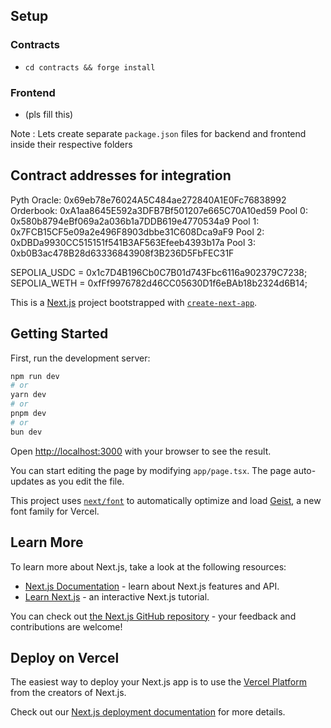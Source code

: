 ## Setup

### Contracts
- `cd contracts && forge install`

### Frontend
- (pls fill this)


Note : Lets create separate `package.json` files for backend and frontend inside their respective folders


## Contract addresses for integration 

Pyth Oracle: 0x69eb78e76024A5C484ae272840A1E0Fc76838992
Orderbook: 0xA1aa8645E592a3DFB7Bf501207e665C70A10ed59
Pool 0: 0x580b8794eBf069a2a036b1a7DDB619e4770534a9
Pool 1: 0x7FCB15CF5e09a2e496F8903dbbe31C608Dca9aF9
Pool 2: 0xDBDa9930CC515151f541B3AF563Efeeb4393b17a
Pool 3: 0xb0B3ac478B28d63336843908f3B236D5FbFEC31F

SEPOLIA_USDC = 0x1c7D4B196Cb0C7B01d743Fbc6116a902379C7238; 
SEPOLIA_WETH = 0xfFf9976782d46CC05630D1f6eBAb18b2324d6B14;

This is a [Next.js](https://nextjs.org) project bootstrapped with [`create-next-app`](https://nextjs.org/docs/app/api-reference/cli/create-next-app).

## Getting Started

First, run the development server:

```bash
npm run dev
# or
yarn dev
# or
pnpm dev
# or
bun dev
```

Open [http://localhost:3000](http://localhost:3000) with your browser to see the result.

You can start editing the page by modifying `app/page.tsx`. The page auto-updates as you edit the file.

This project uses [`next/font`](https://nextjs.org/docs/app/building-your-application/optimizing/fonts) to automatically optimize and load [Geist](https://vercel.com/font), a new font family for Vercel.

## Learn More

To learn more about Next.js, take a look at the following resources:

- [Next.js Documentation](https://nextjs.org/docs) - learn about Next.js features and API.
- [Learn Next.js](https://nextjs.org/learn) - an interactive Next.js tutorial.

You can check out [the Next.js GitHub repository](https://github.com/vercel/next.js) - your feedback and contributions are welcome!

## Deploy on Vercel

The easiest way to deploy your Next.js app is to use the [Vercel Platform](https://vercel.com/new?utm_medium=default-template&filter=next.js&utm_source=create-next-app&utm_campaign=create-next-app-readme) from the creators of Next.js.

Check out our [Next.js deployment documentation](https://nextjs.org/docs/app/building-your-application/deploying) for more details.

